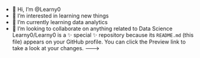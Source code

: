- 👋 Hi, I’m @Learny0
- 👀 I’m interested in learning new things 
- 🌱 I’m currently learning data analytics 
- 💞️ I’m looking to collaborate on anything related to Data Science 
Learny0/Learny0 is a ✨ special ✨ repository because its `README.md` (this file) appears on your GitHub profile.
You can click the Preview link to take a look at your changes.
--->

